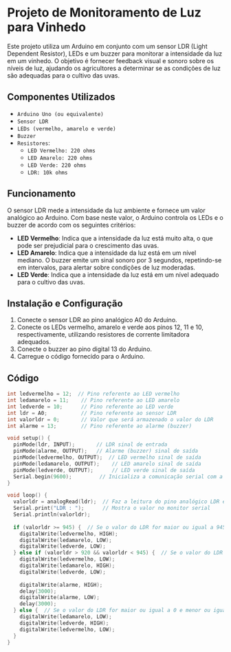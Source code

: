 # Projeto de Monitoramento de Luz para Vinhedo

Este projeto utiliza um Arduino em conjunto com um sensor LDR (Light Dependent Resistor), LEDs e um buzzer para monitorar a intensidade da luz em um vinhedo. O objetivo é fornecer feedback visual e sonoro sobre os níveis de luz, ajudando os agricultores a determinar se as condições de luz são adequadas para o cultivo das uvas.

## Componentes Utilizados

- `Arduino Uno (ou equivalente)`
- `Sensor LDR`
- `LEDs (vermelho, amarelo e verde)`
- `Buzzer`
- `Resistores`:
  - `LED Vermelho: 220 ohms`
  - `LED Amarelo: 220 ohms`
  - `LED Verde: 220 ohms`
  - `LDR: 10k ohms`

## Funcionamento

O sensor LDR mede a intensidade da luz ambiente e fornece um valor analógico ao Arduino. Com base neste valor, o Arduino controla os LEDs e o buzzer de acordo com os seguintes critérios:

- **LED Vermelho**: Indica que a intensidade da luz está muito alta, o que pode ser prejudicial para o crescimento das uvas.
- **LED Amarelo**: Indica que a intensidade da luz está em um nível mediano. O buzzer emite um sinal sonoro por 3 segundos, repetindo-se em intervalos, para alertar sobre condições de luz moderadas.
- **LED Verde**: Indica que a intensidade da luz está em um nível adequado para o cultivo das uvas.

## Instalação e Configuração

1. Conecte o sensor LDR ao pino analógico A0 do Arduino.
2. Conecte os LEDs vermelho, amarelo e verde aos pinos 12, 11 e 10, respectivamente, utilizando resistores de corrente limitadora adequados.
3. Conecte o buzzer ao pino digital 13 do Arduino.
4. Carregue o código fornecido para o Arduino.

## Código

```cpp
int ledvermelho = 12;  // Pino referente ao LED vermelho
int ledamarelo = 11;    // Pino referente ao LED amarelo
int ledverde = 10;      // Pino referente ao LED verde
int ldr = A0;           // Pino referente ao sensor LDR
int valorldr = 0;       // Valor que será armazenado o valor do LDR
int alarme = 13;        // Pino referente ao alarme (buzzer)

void setup() {
  pinMode(ldr, INPUT);       // LDR sinal de entrada
  pinMode(alarme, OUTPUT);   // Alarme (buzzer) sinal de saída
  pinMode(ledvermelho, OUTPUT);  // LED vermelho sinal de saída
  pinMode(ledamarelo, OUTPUT);    // LED amarelo sinal de saída
  pinMode(ledverde, OUTPUT);      // LED verde sinal de saída
  Serial.begin(9600);         // Inicializa a comunicação serial com a taxa de 9600 bps
}

void loop() {
  valorldr = analogRead(ldr);  // Faz a leitura do pino analógico LDR e armazena o valor na variável valorldr
  Serial.print("LDR : ");      // Mostra o valor no monitor serial
  Serial.println(valorldr);
  
  if (valorldr >= 945) {  // Se o valor do LDR for maior ou igual a 945, ligar LED vermelho
    digitalWrite(ledvermelho, HIGH);
    digitalWrite(ledamarelo, LOW);
    digitalWrite(ledverde, LOW);
  } else if (valorldr > 920 && valorldr < 945) {  // Se o valor do LDR for maior que 920 e menor que 945, ligar LED amarelo e acionar alarme por 3 segundos
    digitalWrite(ledvermelho, LOW);
    digitalWrite(ledamarelo, HIGH);
    digitalWrite(ledverde, LOW);
    
    digitalWrite(alarme, HIGH);
    delay(3000);
    digitalWrite(alarme, LOW);
    delay(3000);
  } else {  // Se o valor do LDR for maior ou igual a 0 e menor ou igual 920, ligar LED verde
    digitalWrite(ledamarelo, LOW);
    digitalWrite(ledverde, HIGH);
    digitalWrite(ledvermelho, LOW);
  }
}
